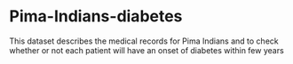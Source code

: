 # Pima-Indians-diabetes
This dataset describes the medical records for Pima Indians and to check whether or not each patient will have an onset of diabetes within few years
